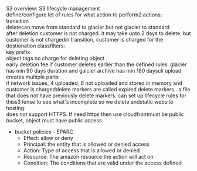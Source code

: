 S3 overview:
S3 lifecycle management  
define/configure let of rules for what action to perform2 actions:  
transition  
deletecan move from standard to glacier but not glacier to standard  
after deletion customer is not charged. it may take upto 2 days to delete. but customer is not chargedin transition, customer is charged for the destionation classfilters:  
key prefix  
object tags no charge for deleting object  
early deletion fee if customer deletes earlier than the defined rules. glacier has min 90 days duration and galcier archive has min 180 dayscli upload creates multiple parts  
if network issues, 4 uploaded, 6 not uploaded and stored in memory and customer is chargeddelete markers are called expired delete markers.. a file that does not have previously delete markers. can set up lifecycle rules for thiss3 lense to see what's incomplete so we delete andstatic website hosting:  
does not support HTTPS. If need https then use cloudfrontmust be public bucket, object must have public access

- bucket policies - EPARC
	- Effect: allow or deny
	- Principal: the entity that is allowed or denied access
	- Action: Type of access that is allowed or denied
	- Resource: The amazon resource the action will act on
	- Condition: The conditions that are valid under the access defined
